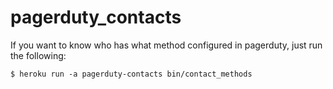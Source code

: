 pagerduty_contacts
==================

If you want to know who has what method configured in pagerduty, 
just run the following:

```
$ heroku run -a pagerduty-contacts bin/contact_methods
```

